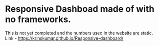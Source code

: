 # Responsive Dashboad made of with no frameworks.
This is not yet completed and the numbers used in the website are static.
Link - https://krinskumar.github.io/Responsive-dashboard/
